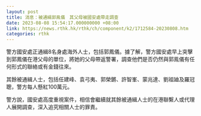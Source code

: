 ```yaml
---
layout: post
title: 消息：被通緝郭鳯儀　其父母被國安處帶走調查
date: 2023-08-08 15:54:17.000000000 +08:00
link: https://news.rthk.hk/rthk/ch/component/k2/1712584-20230808.htm
categories: rthk
---
```


警方國安處正通緝8名身處海外人士，包括郭鳳儀。據了解，警方國安處早上突擊到郭鳳儀在港父母的單位，將她的父母帶返警署，調查他們是否仍然與郭鳯儀有任何形式的聯絡或有金錢往來。

其餘被通緝人士，包括任建峰、袁弓夷、郭榮鏘、許智峯、蒙兆達、劉祖廸及羅冠聰，警方每人懸紅100萬元。

警方說，國安處高度重視案件，相信會繼續就其餘被通緝人士的在港聯繫人或代理人展開調查，深入追究相關人士的罪責。
